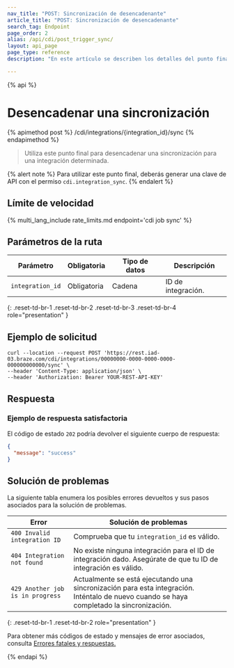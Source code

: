 ```yaml
---
nav_title: "POST: Sincronización de desencadenante"
article_title: "POST: Sincronización de desencadenante"
search_tag: Endpoint
page_order: 2
alias: /api/cdi/post_trigger_sync/
layout: api_page
page_type: reference
description: "En este artículo se describen los detalles del punto final Desencadenar sincronización de Braze."

---
```

{% api %}
# Desencadenar una sincronización
{% apimethod post %}
/cdi/integrations/{integration_id}/sync
{% endapimethod %}

> Utiliza este punto final para desencadenar una sincronización para una integración determinada.

{% alert note %}
Para utilizar este punto final, deberás generar una clave de API con el permiso `cdi.integration_sync`.
{% endalert %}

## Límite de velocidad

{% multi_lang_include rate_limits.md endpoint='cdi job sync' %}

## Parámetros de la ruta

| Parámetro | Obligatoria | Tipo de datos | Descripción |
|---|---|---|---|
| `integration_id` | Obligatoria | Cadena | ID de integración. |
{: .reset-td-br-1 .reset-td-br-2 .reset-td-br-3 .reset-td-br-4 role="presentation" }

## Ejemplo de solicitud

```
curl --location --request POST 'https://rest.iad-03.braze.com/cdi/integrations/00000000-0000-0000-0000-000000000000/sync' \
--header 'Content-Type: application/json' \
--header 'Authorization: Bearer YOUR-REST-API-KEY'
```

## Respuesta

### Ejemplo de respuesta satisfactoria

El código de estado `202` podría devolver el siguiente cuerpo de respuesta:

```json
{
  "message": "success"
}
```

## Solución de problemas

La siguiente tabla enumera los posibles errores devueltos y sus pasos asociados para la solución de problemas.

| Error | Solución de problemas |
| --- | --- |
| `400 Invalid integration ID` | Comprueba que tu `integration_id` es válido. |
| `404 Integration not found` | No existe ninguna integración para el ID de integración dado. Asegúrate de que tu ID de integración es válido. |
| `429 Another job is in progress` | Actualmente se está ejecutando una sincronización para esta integración. Inténtalo de nuevo cuando se haya completado la sincronización. |
{: .reset-td-br-1 .reset-td-br-2 role="presentation" }

Para obtener más códigos de estado y mensajes de error asociados, consulta [Errores fatales y respuestas.]({{site.baseurl}}/api/errors/#fatal-errors)

{% endapi %}
